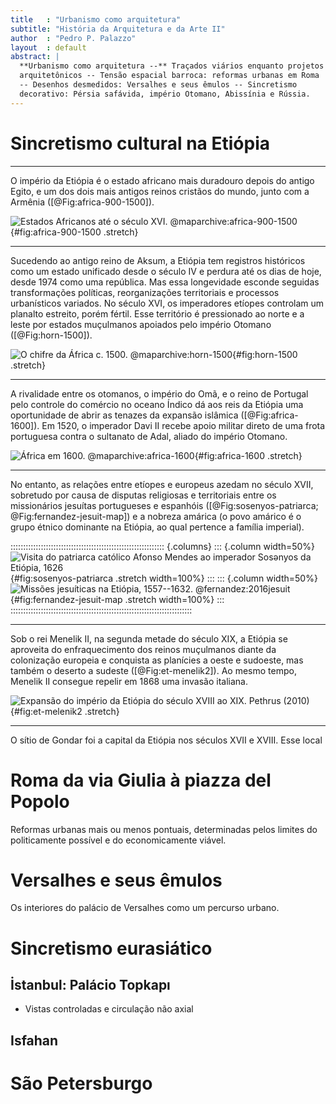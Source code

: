```yaml
---
title   : "Urbanismo como arquitetura"
subtitle: "História da Arquitetura e da Arte II"
author  : "Pedro P. Palazzo"
layout  : default
abstract: |
  **Urbanismo como arquitetura --** Traçados viários enquanto projetos
  arquitetônicos -- Tensão espacial barroca: reformas urbanas em Roma
  -- Desenhos desmedidos: Versalhes e seus êmulos -- Sincretismo
  decorativo: Pérsia safávida, império Otomano, Abissínia e Rússia.
---
```


# Sincretismo cultural na Etiópia #

* * * *

O império da Etiópia é o estado africano mais duradouro depois do antigo
Egito, e um dos dois mais antigos reinos cristãos do mundo, junto com a
Armênia ([@Fig:africa-900-1500]).

![Estados Africanos até o século XVI. @maparchive:africa-900-1500](https://www.themaparchive.com/wp-content/uploads/2017/08/products-Ax00581.jpg){#fig:africa-900-1500 .stretch}

* * * *

Sucedendo ao antigo reino de Aksum, a Etiópia tem registros históricos
como um estado unificado desde o século IV e perdura até os dias de
hoje, desde 1974 como uma república. Mas essa longevidade esconde
seguidas transformações políticas, reorganizações territoriais e
processos urbanísticos variados. No século XVI, os imperadores etíopes
controlam um planalto estreito, porém fértil. Esse território é
pressionado ao norte e a leste por estados muçulmanos apoiados pelo
império Otomano ([@Fig:horn-1500]).

![O chifre da África c. 1500. @maparchive:horn-1500](https://www.themaparchive.com/wp-content/uploads/2017/07/products-Ax00844.jpg){#fig:horn-1500 .stretch}

* * * *

A rivalidade entre os otomanos, o império do Omã, e o reino de Portugal
pelo controle do comércio no oceano Índico dá aos reis da Etiópia uma
oportunidade de abrir as tenazes da expansão islâmica
([@Fig:africa-1600]). Em 1520, o imperador Davi II recebe apoio militar
direto de uma frota portuguesa contra o sultanato de Adal, aliado do
império Otomano.

![África em 1600. @maparchive:africa-1600](https://www.themaparchive.com/wp-content/uploads/2017/09/products-Ax01581.jpg){#fig:africa-1600 .stretch}

* * * *

No entanto, as relações entre etíopes e europeus azedam no século XVII,
sobretudo por causa de disputas religiosas e territoriais entre os
missionários jesuítas portugueses e espanhóis ([@Fig:sosenyos-patriarca;
@Fig:fernandez-jesuit-map]) e a nobreza amárica (o povo amárico é o
grupo étnico dominante na Etiópia, ao qual pertence a família imperial).

::::::::::::::::::::::::::::::::::::::::::::::::::::::::::::: {.columns}
::: {.column width=50%}
![Visita do patriarca católico Afonso Mendes ao imperador Sosǝnyos da Etiópia, 1626](https://upload.wikimedia.org/wikipedia/commons/2/29/Sosenyos_greets_Alfonso_Mendes.jpg){#fig:sosenyos-patriarca .stretch width=100%}
:::
::: {.column width=50%}
![Missões jesuíticas na Etiópia, 1557--1632. @fernandez:2016jesuit](https://www.researchgate.net/publication/272718676/figure/fig1/AS:609631407714304@1522358862013/Jesuit-missions-white-circles-and-related-sites-in-Central-Northern-Ethiopia-and_W640.jpg){#fig:fernandez-jesuit-map .stretch width=100%}
:::
::::::::::::::::::::::::::::::::::::::::::::::::::::::::::::::::::::::::

* * * *

Sob o rei Menelik II, na segunda metade do século XIX, a Etiópia se
aproveita do enfraquecimento dos reinos muçulmanos diante da colonização
europeia e conquista as planícies a oeste e sudoeste, mas também o
deserto a sudeste ([@Fig:et-menelik2]). Ao mesmo tempo, Menelik II
consegue repelir em 1868 uma invasão italiana.

![Expansão do império da Etiópia do século XVIII ao XIX. [Pethrus (2010)][]](https://upload.wikimedia.org/wikipedia/commons/thumb/c/c2/Menelik_II_conquests_map.svg/772px-Menelik_II_conquests_map.svg.png){#fig:et-melenik2 .stretch}

[Pethrus (2010)]: https://commons.wikimedia.org/wiki/File:Menelik_II_conquests_map.svg

* * * *

O sítio de Gondar foi a capital da Etiópia nos séculos XVII e XVIII.
Esse local 

# Roma da via Giulia à piazza del Popolo #

Reformas urbanas mais ou menos pontuais, determinadas pelos limites do
politicamente possível e do economicamente viável.

# Versalhes e seus êmulos #

Os interiores do palácio de Versalhes como um percurso urbano.

# Sincretismo eurasiático #

## İstanbul: Palácio Topkapı ##

- Vistas controladas e circulação  não axial
  <!--Rever p. 472--473-->

## Isfahan ##

# São Petersburgo #

